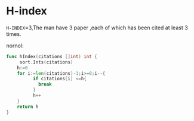 #  H-index

  `H-INDEX`=3,The man have 3 paper ,each of which has been cited at least 3 times.

nornol:
```go
func hIndex(citations []int) int {
     sort.Ints(citations)
    h:=0
    for i:=len(citations)-1;i>=0;i--{
          if citations[i] <=h{
            break
          }   
          h++
    }
    return h
}
```

